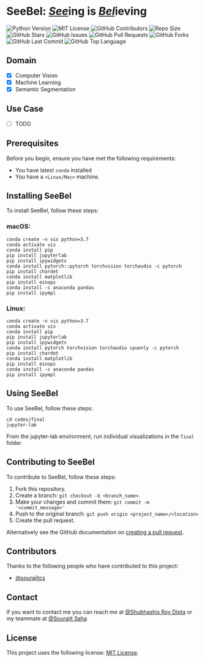 
<!-- # Requirements
```
conda create -n vis python=3.7
conda activate vis
pip install notebook
# MPS acceleration is available on MacOS 12.3+
conda install pytorch::pytorch torchvision torchaudio -c pytorch
conda install matplotlib
pip install einops
conda install -c anaconda pandas
conda install -c conda-forge ipywidgets

jupyter nbextension enable --py --sys-prefix widgetsnbextension
jupyter nbextension enable --py widgetsnbextension
pip install --upgrade jupyter_client

conda install -c conda-forge notebook
conda install -c conda-forge nb_conda_kernels

conda install -c anaconda jupyter
```

```
conda create -n vis python=3.7
conda activate vis
conda install pip
pip install jupyterlab
pip install ipywidgets
conda install pytorch::pytorch torchvision torchaudio -c pytorch
pip install chardet 
conda install matplotlib
pip install einops
conda install -c anaconda pandas
pip install ipympl

``` -->

# SeeBel: <ins>*See*</ins>ing is <ins>*Bel*</ins>ieving
![Python Version](https://badgen.net/pypi/python/black)
![MIT License](https://img.shields.io/github/license/dipta007/seebel?style=plastic)
![GitHub Contributors](https://img.shields.io/github/contributors/dipta007/seebel?style=plastic)
![Repo Size](https://img.shields.io/github/repo-size/dipta007/seebel)
![GitHub Stars](https://img.shields.io/github/stars/dipta007/seebel?style=plastic)
![GitHub Issues](https://img.shields.io/github/issues/dipta007/seebel?style=plastic)
![GitHub Pull Requests](https://img.shields.io/github/issues-pr/dipta007/seebel?style=plastic)
![GitHub Forks](https://img.shields.io/github/forks/dipta007/seebel?style=plastic)
![GitHub Last Commit](https://img.shields.io/github/last-commit/dipta007/seebel?style=plastic)
![GitHub Top Language](https://img.shields.io/github/languages/top/dipta007/seebel?style=plastic)


## Domain
- [x] Computer Vision
- [x] Machine Learning
- [x] Semantic Segmentation 

## Use Case
- [ ] TODO 

## Prerequisites

Before you begin, ensure you have met the following requirements:
<!--- These are just example requirements. Add, duplicate or remove as required --->
* You have latest `conda` installed
* You have a `<Linux/Mac>` machine.

## Installing SeeBel

To install SeeBel, follow these steps:

### macOS:
```
conda create -n vis python=3.7
conda activate vis
conda install pip
pip install jupyterlab
pip install ipywidgets
conda install pytorch::pytorch torchvision torchaudio -c pytorch
pip install chardet 
conda install matplotlib
pip install einops
conda install -c anaconda pandas
pip install ipympl
```

### Linux:
```
conda create -n vis python=3.7
conda activate vis
conda install pip
pip install jupyterlab
pip install ipywidgets
conda install pytorch torchvision torchaudio cpuonly -c pytorch
pip install chardet 
conda install matplotlib
pip install einops
conda install -c anaconda pandas
pip install ipympl
```
## Using SeeBel

To use SeeBel, follow these steps:

```
cd codes/final
jupyter-lab
```
From the jupyter-lab environment, run individual visualizations in the `final` folder.

## Contributing to SeeBel
To contribute to SeeBel, follow these steps:

1. Fork this repository.
2. Create a branch: `git checkout -b <branch_name>`.
3. Make your changes and commit them: `git commit -m '<commit_message>'`
4. Push to the original branch: `git push origin <project_name>/<location>`
5. Create the pull request.

Alternatively see the GitHub documentation on [creating a pull request](https://help.github.com/en/github/collaborating-with-issues-and-pull-requests/creating-a-pull-request).

## Contributors

Thanks to the following people who have contributed to this project:

* [@sourajitcs](https://github.com/sourajitcs)

## Contact

If you want to contact me you can reach me at [@Shubhashis Roy Dipta](mailto:sroydip1@umbc.edu) or my teammate at [@Sourajit Saha](mailto:sroydip1@umbc.edu)


## License

This project uses the following license: [MIT License](./LICENSE).